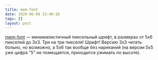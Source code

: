 ```yaml
---
title: mem-font
date: 2020-06-09 15:40:16
tags: []
layout: post
---
```


[mem-font](https://github.com/oddoid/mem-font) — минималистичный пиксельный шрифт, в размерах от 5x6 пикселей до 3x3. Три на три пикселя! Шрифт! Версию 3x3 читать больно, но возможно, а 5x6 так вообще без нареканий (на версии 5x5 уже цифра "5" не помещается, приходится ужимать по высоте).
